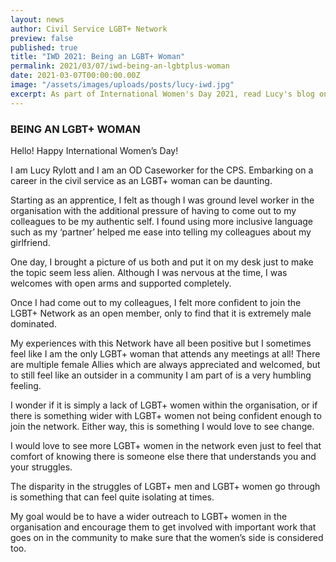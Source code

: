 ```yaml
---
layout: news
author: Civil Service LGBT+ Network
preview: false
published: true
title: "IWD 2021: Being an LGBT+ Woman"
permalink: 2021/03/07/iwd-being-an-lgbtplus-woman
date: 2021-03-07T00:00:00.00Z
image: "/assets/images/uploads/posts/lucy-iwd.jpg"
excerpt: As part of International Women's Day 2021, read Lucy's blog on being a LGBT+ Woman. 
---
```


### BEING AN LGBT+ WOMAN 

Hello! Happy International Women’s Day! 

I am Lucy Rylott and I am an OD Caseworker for the CPS. Embarking on a career in the civil service as an LGBT+ woman can be daunting. 

Starting as an apprentice, I felt as though I was ground level worker in the organisation with the additional pressure of having to come out to my colleagues to be my authentic self. I found using more inclusive language such as my ‘partner’ helped me ease into telling my colleagues about my girlfriend. 

One day, I brought a picture of us both and put it on my desk just to make the topic seem less alien. Although I was nervous at the time, I was welcomes with open arms and supported completely. 

Once I had come out to my colleagues, I felt more confident to join the LGBT+ Network as an open member, only to find that it is extremely male dominated. 

My experiences with this Network have all been positive but I sometimes feel like I am the only LGBT+ woman that attends any meetings at all! There are multiple female Allies which are always appreciated and welcomed, but to still feel like an outsider in a community I am part of is a very humbling feeling. 

I wonder if it is simply a lack of LGBT+ women within the organisation, or if there is something wider with LGBT+ women not being confident enough to join the network. Either way, this is something I would love to see change. 

I would love to see more LGBT+ women in the network even just to feel that comfort of knowing there is someone else there that understands you and your struggles. 

The disparity in the struggles of LGBT+ men and LGBT+ women go through is something that can feel quite isolating at times. 

My goal would be to have a wider outreach to LGBT+ women in the organisation and encourage them to get involved with important work that goes on in the community to make sure that the women’s side is considered too. 

